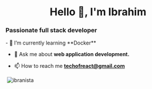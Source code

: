<h1 align="center">Hello 👋, I'm Ibrahim</h1>
<h3>Passionate full stack developer</h3>
- 🌱 I’m currently learning **Docker**

- 💬 Ask me about **web application development.**

- 📫 How to reach me **techofreact@gmail.com**

<p>&nbsp;<img align="center" src="https://github-readme-stats.vercel.app/api?username=ibranista&show_icons=true&locale=en" alt="ibranista" /></p>
